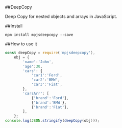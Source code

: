 ##DeepCopy

Deep Copy for nested objects and arrays in JavaScript.

##Install

```shell
npm install mpjsdeepcopy --save
```

##How to use it

```javascript
const deepCopy = require('mpjsdeepcopy'),
    obj = {
        'name':'John',
        'age':30,
        'cars': {
            'car1':'Ford',
            'car2':'BMW',
            'car3':'Fiat',
        },
        'carsArr': [
            {'brand':'Ford'},
            {'brand':'BMW'},
            {'brand':'Fiat'},
        ],
    };
console.log(JSON.stringify(deepCopy(obj)));
```

